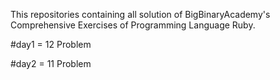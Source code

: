 This repositories containing all solution of BigBinaryAcademy's Comprehensive Exercises of Programming Language Ruby.

#day1 = 12 Problem

#day2 = 11 Problem 
